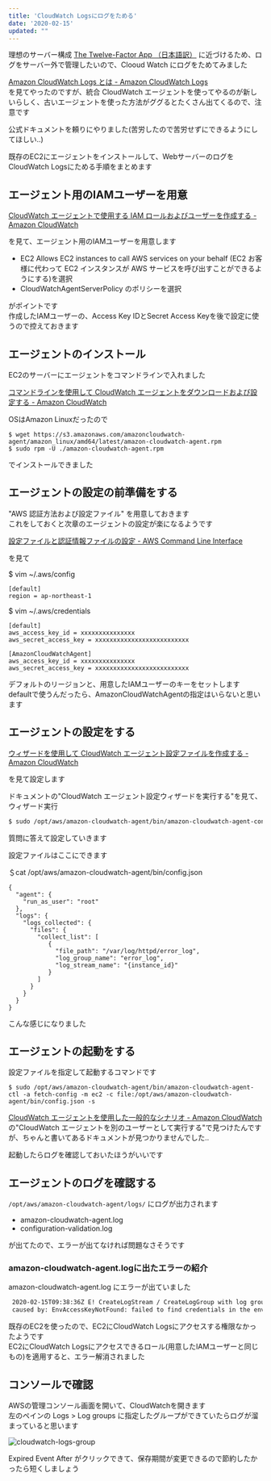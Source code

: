 ```yaml
---
title: 'CloudWatch Logsにログをためる'
date: '2020-02-15'
updated: ""
---
```


理想のサーバー構成 [The Twelve\-Factor App （日本語訳）](https://12factor.net/ja/) に近づけるため、ログをサーバー外で管理したいので、Clooud Watch にログをためてみました

[Amazon CloudWatch Logs とは \- Amazon CloudWatch Logs](https://docs.aws.amazon.com/ja_jp/AmazonCloudWatch/latest/logs/WhatIsCloudWatchLogs.html)  
を見てやったのですが、統合 CloudWatch エージェントを使ってやるのが新しいらしく、古いエージェントを使った方法がググるとたくさん出てくるので、注意です  

公式ドキュメントを頼りにやりました(苦労したので苦労せずにできるようにしてほしい..)  

既存のEC2にエージェントをインストールして、WebサーバーのログをCloudWatch Logsにためる手順をまとめます  

## エージェント用のIAMユーザーを用意

[CloudWatch エージェントで使用する IAM ロールおよびユーザーを作成する \- Amazon CloudWatch](https://docs.aws.amazon.com/ja_jp/AmazonCloudWatch/latest/monitoring/create-iam-roles-for-cloudwatch-agent-commandline.html)

を見て、エージェント用のIAMユーザーを用意します  

- EC2 Allows EC2 instances to call AWS services on your behalf (EC2 お客様に代わって EC2 インスタンスが AWS サービスを呼び出すことができるようにする)を選択
- CloudWatchAgentServerPolicy のポリシーを選択

がポイントです  
作成したIAMユーザーの、Access Key IDとSecret Access Keyを後で設定に使うので控えておきます

## エージェントのインストール  

EC2のサーバーにエージェントをコマンドラインで入れました

[コマンドラインを使用して CloudWatch エージェントをダウンロードおよび設定する \- Amazon CloudWatch](https://docs.aws.amazon.com/ja_jp/AmazonCloudWatch/latest/monitoring/download-cloudwatch-agent-commandline.html)

OSはAmazon Linuxだったので

```
$ wget https://s3.amazonaws.com/amazoncloudwatch-agent/amazon_linux/amd64/latest/amazon-cloudwatch-agent.rpm
$ sudo rpm -U ./amazon-cloudwatch-agent.rpm
```

でインストールできました

## エージェントの設定の前準備をする

"AWS 認証方法および設定ファイル" を用意しておきます  
これをしておくと次章のエージェントの設定が楽になるようです  

[設定ファイルと認証情報ファイルの設定 \- AWS Command Line Interface](https://docs.aws.amazon.com/ja_jp/cli/latest/userguide/cli-configure-files.html)

を見て

$ vim ~/.aws/config

```
[default]
region = ap-northeast-1
```

$ vim ~/.aws/credentials

```
[default]
aws_access_key_id = xxxxxxxxxxxxxxx
aws_secret_access_key = xxxxxxxxxxxxxxxxxxxxxxxxxx

[AmazonCloudWatchAgent]
aws_access_key_id = xxxxxxxxxxxxxxx
aws_secret_access_key = xxxxxxxxxxxxxxxxxxxxxxxxxx
```

デフォルトのリージョンと、用意したIAMユーザーのキーをセットします  
defaultで使うんだったら、AmazonCloudWatchAgentの指定はいらないと思います  

## エージェントの設定をする

[ウィザードを使用して CloudWatch エージェント設定ファイルを作成する \- Amazon CloudWatch](https://docs.aws.amazon.com/ja_jp/AmazonCloudWatch/latest/monitoring/create-cloudwatch-agent-configuration-file-wizard.html)

を見て設定します

ドキュメントの"CloudWatch エージェント設定ウィザードを実行する"を見て、ウィザード実行  

```bash
$ sudo /opt/aws/amazon-cloudwatch-agent/bin/amazon-cloudwatch-agent-config-wizard
```

質問に答えて設定していきます  

設定ファイルはここにできます  

＄cat /opt/aws/amazon-cloudwatch-agent/bin/config.json

```
{
  "agent": {
    "run_as_user": "root"
  },
  "logs": {
    "logs_collected": {
      "files": {
        "collect_list": [
           {
             "file_path": "/var/log/httpd/error_log",
             "log_group_name": "error_log",
             "log_stream_name": "{instance_id}"
           }
        ]
      }
    }
  }
}
```

こんな感じになりました  

## エージェントの起動をする

設定ファイルを指定して起動するコマンドです  

```
$ sudo /opt/aws/amazon-cloudwatch-agent/bin/amazon-cloudwatch-agent-ctl -a fetch-config -m ec2 -c file:/opt/aws/amazon-cloudwatch-agent/bin/config.json -s
```

[CloudWatch エージェントを使用した一般的なシナリオ \- Amazon CloudWatch](https://docs.aws.amazon.com/ja_jp/AmazonCloudWatch/latest/monitoring/CloudWatch-Agent-common-scenarios.html)  
の"CloudWatch エージェントを別のユーザーとして実行する"で見つけたんですが、ちゃんと書いてあるドキュメントが見つかりませんでした..

起動したらログを確認しておいたほうがいいです

## エージェントのログを確認する

`/opt/aws/amazon-cloudwatch-agent/logs/` にログが出力されます  

- amazon-cloudwatch-agent.log
- configuration-validation.log

が出てたので、エラーが出てなければ問題なさそうです  

### amazon-cloudwatch-agent.logに出たエラーの紹介

amazon-cloudwatch-agent.log にエラーが出ていました

```txt
 2020-02-15T09:38:36Z E! CreateLogStream / CreateLogGroup with log group name error_log stream name i-2dd40134 has errors. Will retry the request: NoCredentialProviders: no valid providers in chain
 caused by: EnvAccessKeyNotFound: failed to find credentials in the environment.
```

既存のEC2を使ったので、EC2にCloudWatch Logsにアクセスする権限なかったようです  
EC2にCloudWatch Logsにアクセスできるロール(用意したIAMユーザーと同じもの)を適用すると、エラー解消されました

## コンソールで確認

AWSの管理コンソール画面を開いて、CloudWatchを開きます  
左のペインの Logs > Log groups に指定したグループができていたらログが溜まっていると思います  

![cloudwatch-logs-group](/cloudwatch-logs/cloudwatch-logs-list.webp)

Expired Event After がクリックできて、保存期間が変更できるので節約したかったら短くしましょう  



